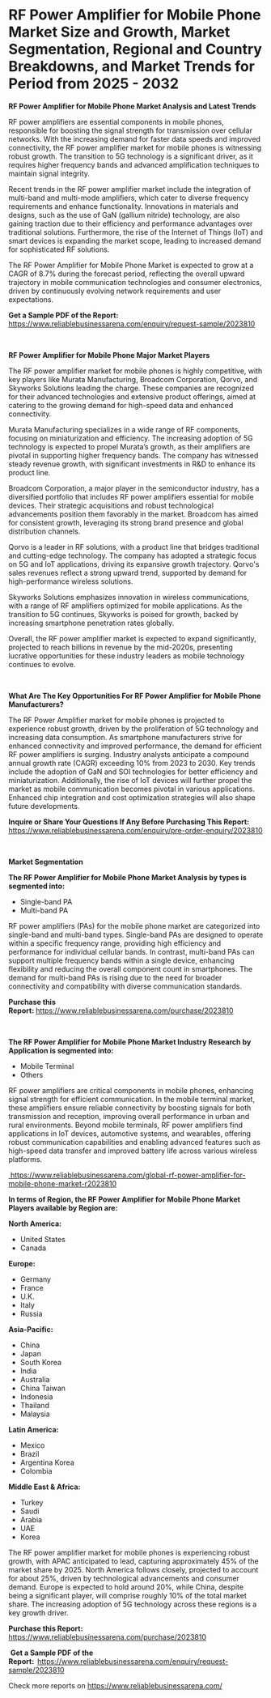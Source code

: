 <p><h1>RF Power Amplifier for Mobile Phone Market Size and Growth, Market Segmentation, Regional and Country Breakdowns, and Market Trends for Period from 2025 -  2032</h1></p><p><strong>RF Power Amplifier for Mobile Phone Market Analysis and Latest Trends</strong></p>
<p><p>RF power amplifiers are essential components in mobile phones, responsible for boosting the signal strength for transmission over cellular networks. With the increasing demand for faster data speeds and improved connectivity, the RF power amplifier market for mobile phones is witnessing robust growth. The transition to 5G technology is a significant driver, as it requires higher frequency bands and advanced amplification techniques to maintain signal integrity.</p><p>Recent trends in the RF power amplifier market include the integration of multi-band and multi-mode amplifiers, which cater to diverse frequency requirements and enhance functionality. Innovations in materials and designs, such as the use of GaN (gallium nitride) technology, are also gaining traction due to their efficiency and performance advantages over traditional solutions. Furthermore, the rise of the Internet of Things (IoT) and smart devices is expanding the market scope, leading to increased demand for sophisticated RF solutions.</p><p>The RF Power Amplifier for Mobile Phone Market is expected to grow at a CAGR of 8.7% during the forecast period, reflecting the overall upward trajectory in mobile communication technologies and consumer electronics, driven by continuously evolving network requirements and user expectations.</p></p>
<p><strong>Get a Sample PDF of the Report:&nbsp;</strong> <a href="https://www.reliablebusinessarena.com/enquiry/request-sample/2023810?utm_campaign=3531&utm_medium=2&utm_source=Github&utm_content=ia&utm_term=29032025&utm_id=rf-power-amplifier-for-mobile-phone">https://www.reliablebusinessarena.com/enquiry/request-sample/2023810</a></p>
<p>&nbsp;</p>
<p><strong>RF Power Amplifier for Mobile Phone Major Market Players</strong></p>
<p><p>The RF power amplifier market for mobile phones is highly competitive, with key players like Murata Manufacturing, Broadcom Corporation, Qorvo, and Skyworks Solutions leading the charge. These companies are recognized for their advanced technologies and extensive product offerings, aimed at catering to the growing demand for high-speed data and enhanced connectivity.</p><p>Murata Manufacturing specializes in a wide range of RF components, focusing on miniaturization and efficiency. The increasing adoption of 5G technology is expected to propel Murata’s growth, as their amplifiers are pivotal in supporting higher frequency bands. The company has witnessed steady revenue growth, with significant investments in R&D to enhance its product line.</p><p>Broadcom Corporation, a major player in the semiconductor industry, has a diversified portfolio that includes RF power amplifiers essential for mobile devices. Their strategic acquisitions and robust technological advancements position them favorably in the market. Broadcom has aimed for consistent growth, leveraging its strong brand presence and global distribution channels.</p><p>Qorvo is a leader in RF solutions, with a product line that bridges traditional and cutting-edge technology. The company has adopted a strategic focus on 5G and IoT applications, driving its expansive growth trajectory. Qorvo's sales revenues reflect a strong upward trend, supported by demand for high-performance wireless solutions.</p><p>Skyworks Solutions emphasizes innovation in wireless communications, with a range of RF amplifiers optimized for mobile applications. As the transition to 5G continues, Skyworks is poised for growth, backed by increasing smartphone penetration rates globally.</p><p>Overall, the RF power amplifier market is expected to expand significantly, projected to reach billions in revenue by the mid-2020s, presenting lucrative opportunities for these industry leaders as mobile technology continues to evolve.</p></p>
<p>&nbsp;</p>
<p><strong>What Are The Key Opportunities For RF Power Amplifier for Mobile Phone Manufacturers?</strong></p>
<p><p>The RF Power Amplifier market for mobile phones is projected to experience robust growth, driven by the proliferation of 5G technology and increasing data consumption. As smartphone manufacturers strive for enhanced connectivity and improved performance, the demand for efficient RF power amplifiers is surging. Industry analysts anticipate a compound annual growth rate (CAGR) exceeding 10% from 2023 to 2030. Key trends include the adoption of GaN and SOI technologies for better efficiency and miniaturization. Additionally, the rise of IoT devices will further propel the market as mobile communication becomes pivotal in various applications. Enhanced chip integration and cost optimization strategies will also shape future developments.</p></p>
<p><strong>Inquire or Share Your Questions If Any Before Purchasing This Report:</strong> <a href="https://www.reliablebusinessarena.com/enquiry/pre-order-enquiry/2023810?utm_campaign=3531&utm_medium=2&utm_source=Github&utm_content=ia&utm_term=29032025&utm_id=rf-power-amplifier-for-mobile-phone">https://www.reliablebusinessarena.com/enquiry/pre-order-enquiry/2023810</a></p>
<p>&nbsp;</p>
<p><strong>Market Segmentation</strong></p>
<p><strong>The RF Power Amplifier for Mobile Phone Market Analysis by types is segmented into:</strong></p>
<p><ul><li>Single-band PA</li><li>Multi-band PA</li></ul></p>
<p><p>RF power amplifiers (PAs) for the mobile phone market are categorized into single-band and multi-band types. Single-band PAs are designed to operate within a specific frequency range, providing high efficiency and performance for individual cellular bands. In contrast, multi-band PAs can support multiple frequency bands within a single device, enhancing flexibility and reducing the overall component count in smartphones. The demand for multi-band PAs is rising due to the need for broader connectivity and compatibility with diverse communication standards.</p></p>
<p><strong>Purchase this Report:&nbsp;</strong><a href="https://www.reliablebusinessarena.com/purchase/2023810?utm_campaign=3531&utm_medium=2&utm_source=Github&utm_content=ia&utm_term=29032025&utm_id=rf-power-amplifier-for-mobile-phone">https://www.reliablebusinessarena.com/purchase/2023810</a></p>
<p>&nbsp;</p>
<p><strong>The RF Power Amplifier for Mobile Phone Market Industry Research by Application is segmented into:</strong></p>
<p><ul><li>Mobile Terminal</li><li>Others</li></ul></p>
<p><p>RF power amplifiers are critical components in mobile phones, enhancing signal strength for efficient communication. In the mobile terminal market, these amplifiers ensure reliable connectivity by boosting signals for both transmission and reception, improving overall performance in urban and rural environments. Beyond mobile terminals, RF power amplifiers find applications in IoT devices, automotive systems, and wearables, offering robust communication capabilities and enabling advanced features such as high-speed data transfer and improved battery life across various wireless platforms.</p></p>
<p><a href="https://www.reliablebusinessarena.com/global-rf-power-amplifier-for-mobile-phone-market-r2023810?utm_campaign=3531&utm_medium=2&utm_source=Github&utm_content=ia&utm_term=29032025&utm_id=rf-power-amplifier-for-mobile-phone">&nbsp;https://www.reliablebusinessarena.com/global-rf-power-amplifier-for-mobile-phone-market-r2023810</a></p>
<p><strong>In terms of Region, the RF Power Amplifier for Mobile Phone Market Players available by Region are:</strong></p>
<p>
    <p> <strong> North America: </strong>
        <ul>
            <li>United States</li>
            <li>Canada</li>
        </ul>
        </p> 
    <p> <strong> Europe: </strong>
        <ul>
            <li>Germany</li>
            <li>France</li>
            <li>U.K.</li>
            <li>Italy</li>
            <li>Russia</li>
        </ul>
        </p> 
    <p> <strong> Asia-Pacific: </strong>
        <ul>
            <li>China</li>
            <li>Japan</li>
            <li>South Korea</li>
            <li>India</li>
            <li>Australia</li>
            <li>China Taiwan</li>
            <li>Indonesia</li>
            <li>Thailand</li>
            <li>Malaysia</li>
        </ul>
        </p> 
    <p> <strong> Latin America: </strong>
        <ul>
            <li>Mexico</li>
            <li>Brazil</li>
            <li>Argentina Korea</li>
            <li>Colombia</li>
        </ul>
        </p> 
    <p> <strong> Middle East & Africa: </strong>
        <ul>
            <li>Turkey</li>
            <li>Saudi</li>
            <li>Arabia</li>
            <li>UAE</li>
            <li>Korea</li>
        </ul>
    </p>
    </p>
<p><p>The RF power amplifier market for mobile phones is experiencing robust growth, with APAC anticipated to lead, capturing approximately 45% of the market share by 2025. North America follows closely, projected to account for about 25%, driven by technological advancements and consumer demand. Europe is expected to hold around 20%, while China, despite being a significant player, will comprise roughly 10% of the total market share. The increasing adoption of 5G technology across these regions is a key growth driver.</p></p>
<p><strong>Purchase this Report: </strong><a href="https://www.reliablebusinessarena.com/purchase/2023810?utm_campaign=3531&utm_medium=2&utm_source=Github&utm_content=ia&utm_term=29032025&utm_id=rf-power-amplifier-for-mobile-phone">https://www.reliablebusinessarena.com/purchase/2023810</a></p>
<p>&nbsp;<strong>Get a Sample PDF of the Report:&nbsp;&nbsp;</strong><a href="https://www.reliablebusinessarena.com/enquiry/request-sample/2023810?utm_campaign=3531&utm_medium=2&utm_source=Github&utm_content=ia&utm_term=29032025&utm_id=rf-power-amplifier-for-mobile-phone">https://www.reliablebusinessarena.com/enquiry/request-sample/2023810</a></p>
<p><strong></strong></p>
<p>Check more reports on <a href="https://www.reliablebusinessarena.com/?utm_campaign=3531&utm_medium=2&utm_source=Github&utm_content=ia&utm_term=29032025&utm_id=rf-power-amplifier-for-mobile-phone">https://www.reliablebusinessarena.com/</a></p>